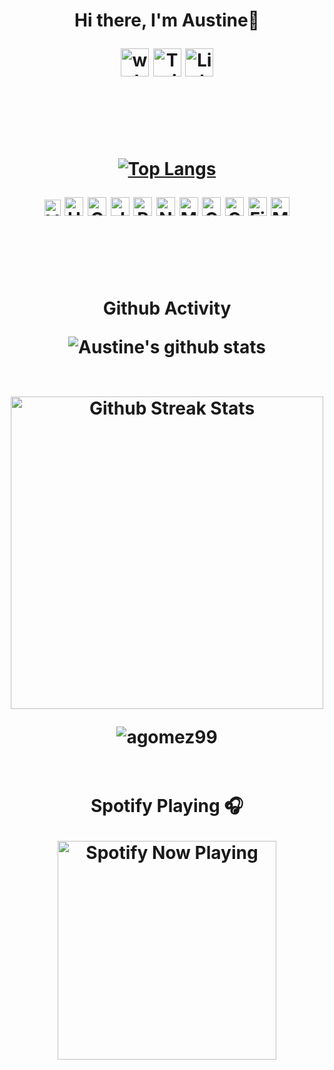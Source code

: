 <h1 align="center"><h1 align="center"> Hi there, I'm Austine👋

[<img  alt="website" width="45px" src="https://cdn4.iconfinder.com/data/icons/gradient-ui-1/512/browser-256.png"/>][website]
[<img alt="Twitter" width="45px" src="https://cdn2.iconfinder.com/data/icons/social-media-2285/512/1_Twitter_colored_svg-512.png" />][twitter]
[<img alt="LinkedIn" width="45px" src="https://cdn2.iconfinder.com/data/icons/social-media-applications/64/social_media_applications_14-linkedin-256.png" />][linkedin]

<br>
<br>



[<p align="center"><p align="center">![Top Langs](https://github-readme-stats.vercel.app/api/top-langs/?username=agomez99&layout=compact)](https://github.com/agomez99/github-readme-stats)



<p align="center">
<img alt="Visual Studio Code" width="26px" src="https://svgshare.com/i/_pc.svg" />
<img  alt="HTML5" width="30px" src="https://svgshare.com/i/_rL.svg" />
<img  alt="CSS3" width="30px" src="https://svgshare.com/i/_po.svg" />
<img alt="JavaScript" width="30px" src="https://svgshare.com/i/_qA.svg" />
<img  alt="React" width="30px" src="https://svgshare.com/i/_qB.svg" />
<img  alt="Node.js" width="30px" src="https://svgshare.com/i/_qr.svg" />
<img  alt="MongoDB" width="30px" src="https://svgshare.com/i/_qj.svg" />
<img  alt="Git" width="30px" src="https://svgshare.com/i/_rg.svg" />
<img  alt="GitHub" width="30px" src="https://svgshare.com/i/_qz.svg" />
<img  alt="Firebase" width="30px" src="https://svgshare.com/i/_qs.svg" />
<img  alt="MySQL" width="30px" src="https://svgshare.com/i/_rM.svg" />

</p>
<br>
<br>

<p align="center"><p align="center">Github  Activity

![Austine's github stats](https://github-readme-stats.agomez99.vercel.app/api?username=agomez99&show_icons=true&theme=tokyonight)
<br>
<br>


<p align="center"><p align="center"><img width="500" src="https://github-readme-streak-stats.herokuapp.com/?user=agomez99" alt="Github Streak Stats">
<br
<br>

<p align="center"><p align="center"> <img src="https://komarev.com/ghpvc/?username=agomez99" alt="agomez99"/>
<br>
<br>
  

<h1 align="center"><h1 align="center">Spotify Playing 🎧
  
[<p align="center"><p align="center"><img src="https://spotify-now-playing-woad.vercel.app/api/spotify-playing" alt="Spotify Now Playing" width="350"/>](https://open.spotify.com/user/126549782)


[website]: https://austineg.netlify.app/
[twitter]: https://twitter.com/austine_gomez
[linkedin]: https://www.linkedin.com/in/austine-gomez/

